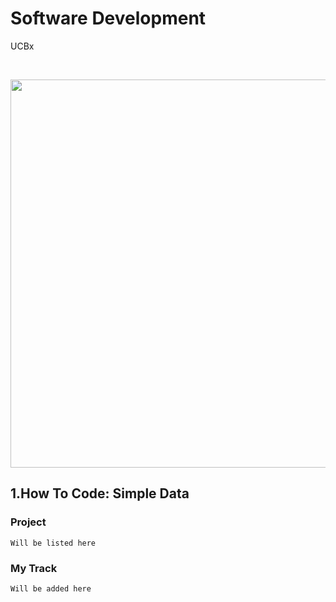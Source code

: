 # Software Development
UCBx


<!-- [![Alt text](https://github.com/doct0rX/SoftwareDevelopment/blob/master/photos/masters.jpg?raw=true "Software Development")](https://www.cs.ubc.ca/news/2017/03/ubc-launches-edx-micromasters-program-software-development) -->

<p>
<br /> <div class="separator" style="clear: both; text-align: center;"> <a href="https://www.cs.ubc.ca/news/2017/03/ubc-launches-edx-micromasters-program-software-development"><img alt="" border="0" height="621" src="https://github.com/doct0rX/SoftwareDevelopment/blob/master/photos/masters.jpg" width="1000" /></a></div>
</p>

## 1.How To Code: Simple Data
###  Project
    Will be listed here
### My Track
    Will be added here
